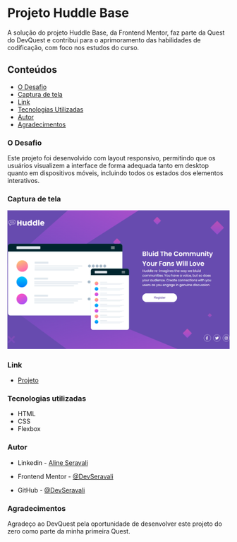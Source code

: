 # Projeto Huddle Base 
A solução do projeto Huddle Base, da Frontend Mentor, faz parte da Quest do DevQuest e contribui para o aprimoramento das habilidades de codificação, com foco nos estudos do curso.

## Conteúdos
- [O Desafio](#Odesafio)
- [Captura de tela](#Capturadetela)
- [Link](Link)
- [Tecnologias Utilizadas](#Tecnologiasutilizadas)
- [Autor](Autor)
- [Agradecimentos](Agradecimentos)

### O Desafio
Este projeto foi desenvolvido com layout responsivo, permitindo que os usuários visualizem a interface de forma adequada tanto em desktop quanto em dispositivos móveis, incluindo todos os estados dos elementos interativos.


### Captura de tela
<img src="src/images/desafio.png">

### Link
- [Projeto](https://devseravali.github.io/projeto-huddle-base/)

### Tecnologias utilizadas
- HTML
- CSS
- Flexbox 

### Autor
- Linkedin - [Aline Seravali](https://www.linkedin.com/in/aline-seravali-bandeira-meireles-da-silva-b8b8311b6)

- Frontend Mentor - [@DevSeravali](https://www.frontendmentor.io/profile/devseravali)

- GitHub - [@DevSeravali](https://github.com/devseravali)

### Agradecimentos
Agradeço ao DevQuest pela oportunidade de desenvolver este projeto do zero como parte da minha primeira Quest.
